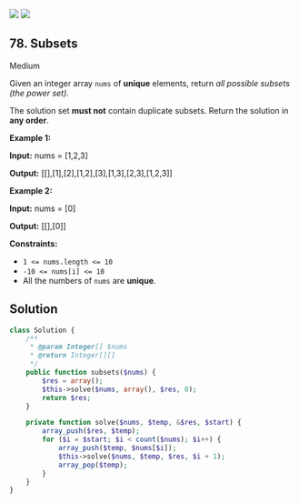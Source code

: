 [![](https://img.shields.io/github/stars/javadev/LeetCode-in-All?label=Stars&style=flat-square)](https://github.com/javadev/LeetCode-in-All)
[![](https://img.shields.io/github/forks/javadev/LeetCode-in-All?label=Fork%20me%20on%20GitHub%20&style=flat-square)](https://github.com/javadev/LeetCode-in-All/fork)

## 78\. Subsets

Medium

Given an integer array `nums` of **unique** elements, return _all possible subsets (the power set)_.

The solution set **must not** contain duplicate subsets. Return the solution in **any order**.

**Example 1:**

**Input:** nums = [1,2,3]

**Output:** [[],[1],[2],[1,2],[3],[1,3],[2,3],[1,2,3]] 

**Example 2:**

**Input:** nums = [0]

**Output:** [[],[0]] 

**Constraints:**

*   `1 <= nums.length <= 10`
*   `-10 <= nums[i] <= 10`
*   All the numbers of `nums` are **unique**.

## Solution

```php
class Solution {
    /**
     * @param Integer[] $nums
     * @return Integer[][]
     */
    public function subsets($nums) {
        $res = array();
        $this->solve($nums, array(), $res, 0);
        return $res;
    }

    private function solve($nums, $temp, &$res, $start) {
        array_push($res, $temp);
        for ($i = $start; $i < count($nums); $i++) {
            array_push($temp, $nums[$i]);
            $this->solve($nums, $temp, $res, $i + 1);
            array_pop($temp);
        }
    }
}
```